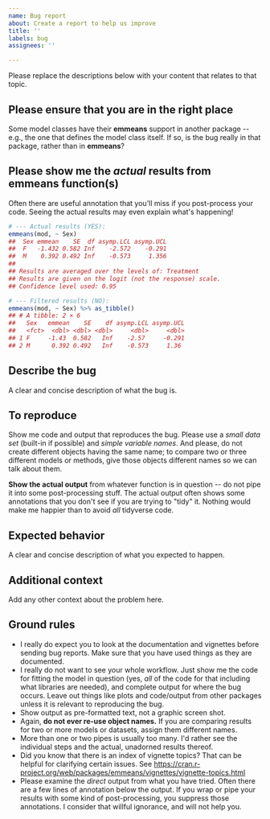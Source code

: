 ```yaml
---
name: Bug report
about: Create a report to help us improve
title: ''
labels: bug
assignees: ''

---
```

Please replace the descriptions below with your content that relates to that topic.

## Please ensure that you are in the right place
Some model classes have their **emmeans** support in another package -- 
e.g., the one that defines the model class itself. If so, is the
bug really in that package, rather than in **emmeans**?

## Please show me the *actual* results from **emmeans** function(s)
Often there are useful annotation that you'll miss if you post-process your code.
Seeing the actual results may even explain what's happening!
``` r
# --- Actual results (YES):
emmeans(mod, ~ Sex)
##  Sex emmean    SE  df asymp.LCL asymp.UCL
##  F   -1.432 0.582 Inf    -2.572    -0.291
##  M    0.392 0.492 Inf    -0.573     1.356
## 
## Results are averaged over the levels of: Treatment 
## Results are given on the logit (not the response) scale. 
## Confidence level used: 0.95

# --- Filtered results (NO):
emmeans(mod, ~ Sex) %>% as_tibble()
## # A tibble: 2 × 6
##   Sex   emmean    SE    df asymp.LCL asymp.UCL
##   <fct>  <dbl> <dbl> <dbl>     <dbl>     <dbl>
## 1 F     -1.43  0.582   Inf    -2.57     -0.291
## 2 M      0.392 0.492   Inf    -0.573     1.36
```


## Describe the bug
A clear and concise description of what the bug is.

## To reproduce
Show me code and output that reproduces the bug. 
Please use a *small data set* (built-in if possible) and *simple variable names*.
And please, do not create different objects having the same name; 
to compare two or three different models or methods, give those objects
different names so we can talk about them.

**Show the actual output** from whatever function is in question -- do not
pipe it into some post-processing stuff. The actual output often shows some annotations that you don't see if you are trying to "tidy" it. Nothing would make me happier than to
avoid *all* tidyverse code.

## Expected behavior
A clear and concise description of what you expected to happen.

## Additional context
Add any other context about the problem here.

## Ground rules
  * I really do expect you to look at the documentation and vignettes before
    sending bug reports. Make sure that you have used things as they are documented.
  * I really do not want to see your whole workflow. Just show me the code for
    fitting the model in question (yes, *all* of the code for that including
    what libraries are needed), and complete output for where the bug occurs.
    Leave out things like plots and code/output from other packages unless
    it is relevant to reproducing the bug.
  * Show output as pre-formatted text, not a graphic screen shot.
  * Again, **do not ever re-use object names.** If you are comparing results for
    two or more models or datasets, assign them different names.
  * More than one or two pipes is usually too many. I'd rather see the individual 
    steps and the actual, unadorned results thereof. 
  * Did you know that there is an index of vignette topics? That can be
    helpful for clarifying certain issues. See
    https://cran.r-project.org/web/packages/emmeans/vignettes/vignette-topics.html
  * Please examine the *direct* output from what you have tried. Often there are a few
    lines of annotation below the output. If you wrap or pipe your results with
    some kind of post-processing, you suppress those annotations. I consider
    that willful ignorance, and will not help you.
